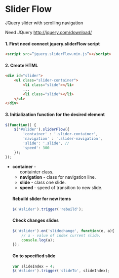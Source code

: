 Slider Flow
========

JQuery slider with scrolling navigation

Need JQuery http://jquery.com/download/

#### 1. First need connect jquery.sliderFlow script

```html
<script src=”jquery.sliderFlow.min.js”></script>
```
#### 2. Create HTML
```html
<div id="slider">
	<ul class="slider-container">
		<li class="slide"></li>
		...
		<li class="slide"></li>
	</ul>
</div>
```

#### 3. Initialization function for the desired element
```javascript
$(function() {
	$('#slider').sliderFlow({
		'container' : '.slider-container',
		'navigation' : '.slider-navigation',
		'slide': '.slide', // 
		'speed': 300
	});
});
```
- **container** - <ul> containter class.
- **navigation** - class for navigation line.
- **slide** - class one slide.
- **speed** - speed of transition to new slide.

#### Rebuild slider for new items
```javascript
$('#slider').trigger('rebuild');
```

#### Check changes slides
```javascript
$('#slider').on('slidechange', function(e, a){
	// a - value of index current slide.
	console.log(a);
});
```

#### Go to specified slide
```javascript
var slideIndex = 4;
$('#slider').trigger('slideTo', slideIndex);
```